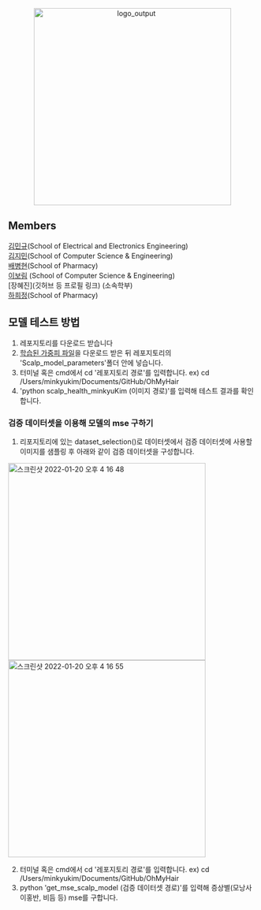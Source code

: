 
<div align="center"> <img width="400" alt="logo_output" src="https://user-images.githubusercontent.com/50979281/150292128-e326e1b8-5d62-4b54-8ced-4a230c8a607e.png"> 
  
  </dim>


<div align=left> 

## Members


[김민규](https://github.com/MinkyuKim26)(School of Electrical and Electronics Engineering)
<br>
[김지민](https://github.com/kjimin0619)(School of Computer Science & Engineering)
<br>
[배병현](https://github.com/bbh-pharm)(School of Pharmacy)
<br>
[이보림](https://github.com/bo-lim) (School of Computer Science & Engineering)
<br>
[장혜진](깃허브 등 프로필 링크) (소속학부)
<br>
[하희정](https://github.com/Heejung-Ha)(School of Pharmacy)

## 모델 테스트 방법

1. 레포지토리를 다운로드 받습니다
2. [학습된 가중피 파일](https://drive.google.com/file/d/1BSQtXElZyzfsNtfCARuOJ-2pfVc6cpNc/view?usp=sharing)을 다운로드 받은 뒤 레포지토리의 'Scalp_model_parameters'폴더 안에 넣습니다.
3. 터미널 혹은 cmd에서 cd '레포지토리 경로'를 입력합니다. ex) cd /Users/minkyukim/Documents/GitHub/OhMyHair
4. 'python scalp_health_minkyuKim (이미지 경로)'를 입력해 테스트 결과를 확인합니다. 


### 검증 데이터셋을 이용해 모델의 mse 구하기 

1. 리포지토리에 있는 dataset_selection()로 데이터셋에서 검증 데이터셋에 사용할 이미지를 샘플링 후 아래와 같이 검증 데이터셋을 구성합니다.

<p float="left">
<img width="400" alt="스크린샷 2022-01-20 오후 4 16 48" src="https://user-images.githubusercontent.com/50979281/150291331-708d49ad-3122-4316-9b65-f079ee055903.png"> 
<img width="400" alt="스크린샷 2022-01-20 오후 4 16 55" src="https://user-images.githubusercontent.com/50979281/150291342-b92cc659-4eca-4a55-8996-75208c1efef6.png">
</p>

2. 터미널 혹은 cmd에서 cd '레포지토리 경로'를 입력합니다. ex) cd /Users/minkyukim/Documents/GitHub/OhMyHair
3. python 'get_mse_scalp_model (검증 데이터셋 경로)'를 입력해 증상별(모낭사이홍반, 비듬 등) mse를 구합니다.
  
</div >
